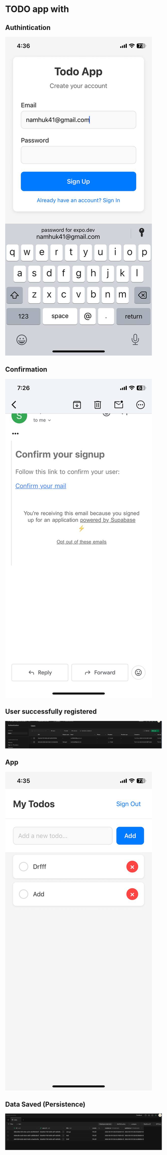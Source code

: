 # TODO app with 
## Authintication
![alt text](image/6242043574241838558(1).jpg)

## Confirmation
![alt text](image/6242043574241838619.jpg)

## User successfully registered 
![alt text](<image/Screenshot from 2025-06-19 17-05-38.png>)

## App 
![alt text](image/6242043574241838559(1).jpg)

## Data Saved (Persistence)
![alt text](<image/Screenshot from 2025-06-19 19-24-09.png>)